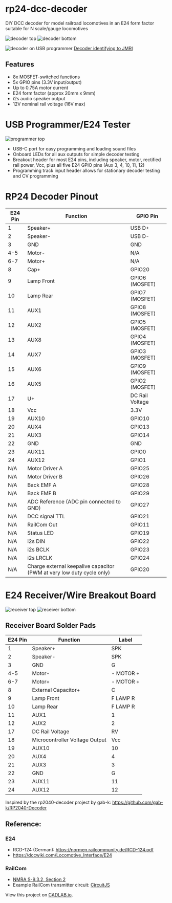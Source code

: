 # rp24-dcc-decoder
DIY DCC decoder for model railroad locomotives in an E24 form factor suitable for N scale/gauge locomotives

![decoder top](images/rp2350-decoder-top.png)
![decoder bottom](images/rp2350-decoder-bottom.png)

![decoder on USB programmer](images/decoder-on-usb-programmer.jpg)
[Decoder identifying to JMRI](https://www.youtube.com/watch?v=m5kexSfDo3k)

## Features
- 8x MOSFET-switched functions
- 5x GPIO pins (3.3V input/output)
- Up to 0.75A motor current
- E24 form factor (approx 20mm x 9mm)
- i2s audio speaker output
- 12V nominal rail voltage (16V max)

# USB Programmer/E24 Tester
![programmer top](images/rp24-usb-tester-top.png)
- USB-C port for easy programming and loading sound files
- Onboard LEDs for all aux outputs for simple decoder testing
- Breakout header for most E24 pins, including speaker, motor, rectified rail power, Vcc, plus all five E24 GPIO pins (Aux 3, 4, 10, 11, 12)
- Programming track input header allows for stationary decoder testing and CV programming

# RP24 Decoder Pinout
| E24 Pin | Function | GPIO Pin |
| --- | --- | --- |
| 1 | Speaker+ | USB D+ |
| 2 | Speaker- | USB D- |
| 3 | GND | GND |
| 4-5 | Motor- | N/A |
| 6-7 | Motor+ | N/A |
| 8 | Cap+ | GPIO20 |
| 9 | Lamp Front | GPIO6 (MOSFET) |
| 10 | Lamp Rear | GPIO7 (MOSFET) |
| 11 | AUX1 | GPIO8 (MOSFET) |
| 12 | AUX2 | GPIO5 (MOSFET) |
| 13 | AUX8 | GPIO4 (MOSFET) |
| 14 | AUX7 | GPIO3 (MOSFET) |
| 15 | AUX6 | GPIO9 (MOSFET) |
| 16 | AUX5 | GPIO2 (MOSFET) |
| 17 | U+ | DC Rail Voltage |
| 18 | Vcc | 3.3V |
| 19 | AUX10 | GPIO10 |
| 20 | AUX4 | GPIO13 |
| 21 | AUX3 | GPIO14 |
| 22 | GND | GND |
| 23 | AUX11 | GPIO0 |
| 24 | AUX12 | GPIO1 |
| N/A | Motor Driver A | GPIO25 |
| N/A | Motor Driver B | GPIO26 |
| N/A | Back EMF A | GPIO28 |
| N/A | Back EMF B | GPIO29 |
| N/A | ADC Reference (ADC pin connected to GND)| GPIO27 |
| N/A | DCC signal TTL | GPIO21 |
| N/A | RailCom Out | GPIO11 |
| N/A | Status LED | GPIO19 |
| N/A | i2s DIN | GPIO22 |
| N/A | i2s BCLK | GPIO23 |
| N/A | i2s LRCLK | GPIO24 |
| N/A | Charge external keepalive capacitor (PWM at very low duty cycle only) | GPIO20 |

# E24 Receiver/Wire Breakout Board
![receiver top](images/e24-receiver-board-top.png)
![receiver bottom](images/e24-receiver-board-bottom.png)

## Receiver Board Solder Pads
| E24 Pin | Function | Label |
| --- | --- | --- |
| 1 | Speaker+ | SPK |
| 2 | Speaker- | SPK |
| 3 | GND | G |
| 4-5 | Motor- | - MOTOR + |
| 6-7 | Motor+ | - MOTOR + |
| 8 | External Capacitor+ | C |
| 9 | Lamp Front | F LAMP R |
| 10 | Lamp Rear | F LAMP R |
| 11 | AUX1 | 1 |
| 12 | AUX2 | 2 |
| 17 | DC Rail Voltage | RV |
| 18 | Microcontroller Voltage Output | Vcc |
| 19 | AUX10 | 10 |
| 20 | AUX4 | 4 |
| 21 | AUX3 | 3 |
| 22 | GND | G |
| 23 | AUX11 | 11 |
| 24 | AUX12 | 12 |

Inspired by the rp2040-decoder project by gab-k: https://github.com/gab-k/RP2040-Decoder

## Reference:
### E24
- RCD-124 (German): https://normen.railcommunity.de/RCD-124.pdf
- https://dccwiki.com/Locomotive_Interface/E24
### RailCom
- [NMRA S-9.3.2, Section 2](https://www.nmra.org/sites/default/files/s-9.3.2_2012_12_10.pdf)
- Example RailCom transmitter circuit: [CircuitJS](https://www.falstad.com/circuit/circuitjs.html?ctz=CQAgjCAMB0l3BWcMBMcUHYMGZIA4UA2ATmIxAUgoqoQFMBaMMAKABdkUAWEFbkYoSp8eVJr2h9CKBIS6E8kQrgyRsjPCAYZJM4vgxCU2E90bNecEABM6AMwCGAVwA2bdgMO8MKTj0y+YhDY0GB4XAgmkFwoYAhg0sRaKLrSsvKKypCq6gyaaFS2jq7uAE5+4EIVIlC8KCzlgsI+IHiC3oEgCnAsAEoVzL5gkPxcmlRUXFQh2LUT0Ageg9MIQ2E82Ku1EDDZxG1cU-FywwhJMMwI8iRoMXKr8paF9s5uSyMbW2SEIJudO7AMPtiIc0DIwAVsD9hFYiq8yhU-uAIStOt1ICwAMqtdoBECGfItKgQRwuADOdFq9QA5viFLw8JoCb8oXMWLTmOFfvTOTwphMoCxsKoKvIeMsQGLfmyAO7VfjDfgyaEsOVNXhTARVPEYtXalrfDqCuWK8UQrXE826i2VKjqtDjVU2wZ0zQu63Ml3M5XG6qMxFba2GqGaQ3831hqymyVWa3R8PRpFx9Ysn4Q7C+Ewqk3GTOs9O+KVB81S4jmrMR8us4OsuO5yVyZFoBuiJ3xxtlwuNjHC4kfJsDKqzCZO9UusdVDFAA)

View this project on [CADLAB.io](https://cadlab.io/project/28797). 